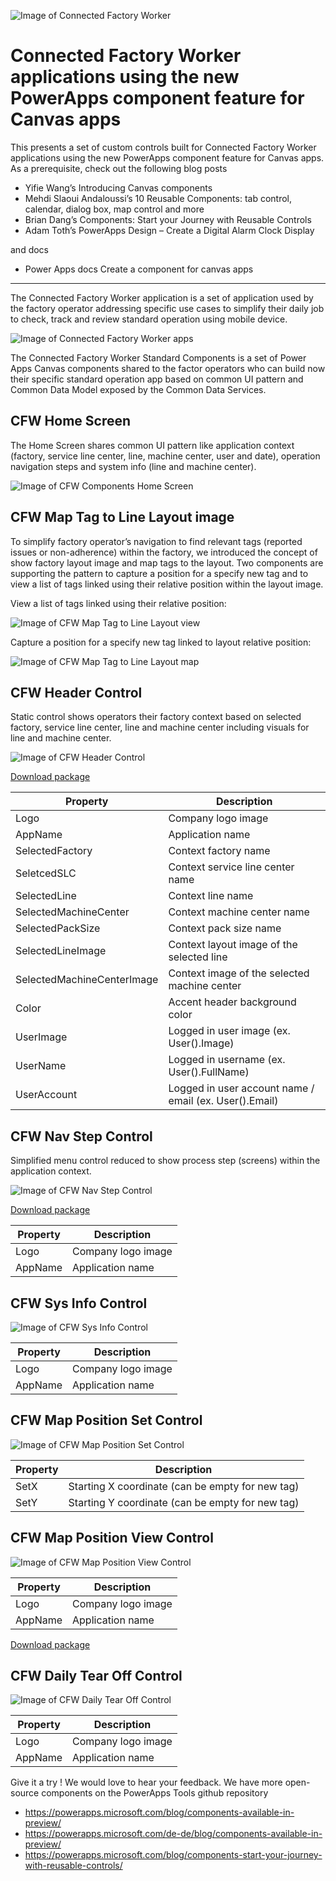 ![Image of Connected Factory Worker](/images/cfw_apps_255x115.png)

# Connected Factory Worker applications using the new PowerApps component feature for Canvas apps

This presents a set of custom controls built for Connected Factory Worker applications using the new PowerApps component feature for Canvas apps.
As a prerequisite, check out the following blog posts
* Yifie Wang’s Introducing Canvas components
* Mehdi Slaoui Andaloussi’s 10 Reusable Components: tab control, calendar, dialog box, map control and more
* Brian Dang’s Components: Start your Journey with Reusable Controls 
* Adam Toth’s PowerApps Design – Create a Digital Alarm Clock Display 

and docs
* Power Apps docs Create a component for canvas apps

-----------------

The Connected Factory Worker application is a set of application used by the factory operator addressing specific use cases to simplify their daily job to check, track and review standard operation using mobile device. 
 
![Image of Connected Factory Worker apps](./cfw/images/Connected_Factory_Worker_application_overview.png)
 
The Connected Factory Worker Standard Components is a set of Power Apps Canvas components shared to the factor operators who can build now their specific standard operation app based on common UI pattern and Common Data Model exposed by the Common Data Services.

## CFW Home Screen
The Home Screen shares common UI pattern like application context (factory, service line center, line, machine center, user and date), operation navigation steps and system info (line and machine center). 

![Image of CFW Components Home Screen](../images/cfw_components_home_screen.png)

## CFW Map Tag to Line Layout image
To simplify factory operator’s navigation to find relevant tags (reported issues or non-adherence) within the factory, we introduced the concept of show factory layout image and map tags to the layout.
Two components are supporting the pattern to capture a position for a specify new tag and to view a list of tags linked using their relative position within the layout image.

View a list of tags linked using their relative position:

![Image of CFW Map Tag to Line Layout view](../images/cfw_components_map_position_view_screen.png)

Capture a position for a specify new tag linked to layout relative position:
 
![Image of CFW Map Tag to Line Layout map](/images/cfw_components_map_position_set_screen.png)

## CFW Header Control
Static control shows operators their factory context based on selected factory, service line center, line and machine center including visuals for line and machine center.

![Image of CFW Header Control](/images/cfw_components_header_control.png)

[Download package](https://teamrueggstorage.blob.core.windows.net/devops/CFWHeaderControl.zip)

Property | Description
------------ | ------------- 
Logo | Company logo image
AppName | Application name
SelectedFactory | Context factory name 
SeletcedSLC | Context service line center name
SelectedLine | Context line name
SelectedMachineCenter | Context machine center name
SelectedPackSize | Context pack size name
SelectedLineImage | Context layout image of the selected line
SelectedMachineCenterImage | Context image of the selected machine center
Color | Accent header background color
UserImage | Logged in user image (ex. User().Image)
UserName | Logged in username (ex. User().FullName)
UserAccount | Logged in user account name / email (ex. User().Email)

## CFW Nav Step Control
Simplified menu control reduced to show process step (screens) within the application context.

![Image of CFW Nav Step Control](/images/cfw_components_nav_step_control.png)

[Download package](https://teamrueggstorage.blob.core.windows.net/devops/CFWNavStepControl.zip)

Property | Description
------------ | ------------- 
Logo | Company logo image
AppName | Application name


## CFW Sys Info Control

![Image of CFW Sys Info Control](/images/cfw_components_sysinfo_control.png)

Property | Description
------------ | ------------- 
Logo | Company logo image
AppName | Application name

## CFW Map Position Set Control

![Image of CFW Map Position Set Control](/images/cfw_components_map_position_set_control.png)

Property | Description
------------ | ------------- 
SetX | Starting X coordinate (can be empty for new tag)
SetY | Starting Y coordinate (can be empty for new tag)
	

## CFW Map Position View Control

![Image of CFW Map Position View Control](/images/cfw_components_map_position_view_control.png)

Property | Description
------------ | ------------- 
Logo | Company logo image
AppName | Application name

[Download package](https://teamrueggstorage.blob.core.windows.net/devops/CFWMapPositionControls.zip)

## CFW Daily Tear Off Control

![Image of CFW Daily Tear Off Control](/images/cfw_components_daily_tear_off_control.png)

Property | Description
------------ | ------------- 
Logo | Company logo image
AppName | Application name



Give it a try !  We would love to hear your feedback. We have more open-source components on the PowerApps Tools github repository

* https://powerapps.microsoft.com/blog/components-available-in-preview/
* https://powerapps.microsoft.com/de-de/blog/components-available-in-preview/ 
* https://powerapps.microsoft.com/blog/components-start-your-journey-with-reusable-controls/


